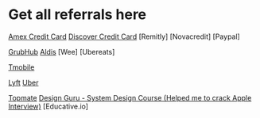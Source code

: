 # Get all referrals here

[Amex Credit Card]()
[Discover Credit Card]()
[Remitly]
[Novacredit]
[Paypal]

[GrubHub]()
[Aldis]()
[Wee]
[Ubereats]

[Tmobile]()

[Lyft]()
[Uber]()


[Topmate]()
[Design Guru - System Design Course (Helped me to crack Apple Interview)]()
[Educative.io]
